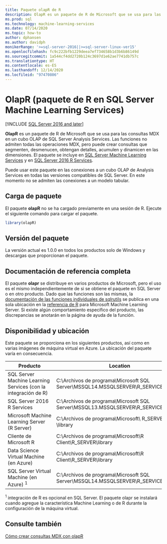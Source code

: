 ```yaml
---
title: Paquete olapR de R
description: OlapR es un paquete de R de Microsoft que se usa para las consultas MDX en un cubo OLAP de SQL Server Analysis Services. Las funciones no admiten todas las operaciones MDX, pero puede crear consultas que segmenten, desmenucen, obtengan detalles, acumulen y dinamicen en las dimensiones. El paquete se incluye en SQL Server Machine Learning Services y en SQL Server 2016 R Services.
ms.prod: sql
ms.technology: machine-learning-services
ms.date: 07/14/2020
ms.topic: how-to
author: dphansen
ms.author: davidph
monikerRange: '>=sql-server-2016||>=sql-server-linux-ver15'
ms.openlocfilehash: fc9c222bfb1229deea7ef734658b1d3b6b86149d
ms.sourcegitcommit: 1a544cf4dd2720b124c3697d1e62ae7741db757c
ms.translationtype: HT
ms.contentlocale: es-ES
ms.lasthandoff: 12/14/2020
ms.locfileid: "97470806"
---
```

# <a name="olapr-r-package-in-sql-server-machine-learning-services"></a>OlapR (paquete de R en SQL Server Machine Learning Services)
[!INCLUDE [SQL Server 2016 and later](../../includes/applies-to-version/sqlserver2016.md)]

**OlapR** es un paquete de R de Microsoft que se usa para las consultas MDX en un cubo OLAP de SQL Server Analysis Services. Las funciones no admiten todas las operaciones MDX, pero puede crear consultas que segmenten, desmenucen, obtengan detalles, acumulen y dinamicen en las dimensiones. El paquete se incluye en [SQL Server Machine Learning Services](../sql-server-machine-learning-services.md) y en [SQL Server 2016 R Services](sql-server-r-services.md).

Puede usar este paquete en las conexiones a un cubo OLAP de Analysis Services en todas las versiones compatibles de SQL Server. En este momento no se admiten las conexiones a un modelo tabular.

## <a name="load-package"></a>Carga de paquete

El paquete **olapR** no se ha cargado previamente en una sesión de R. Ejecute el siguiente comando para cargar el paquete.

```R
library(olapR)
```

## <a name="package-version"></a>Versión del paquete

La versión actual es 1.0.0 en todos los productos solo de Windows y descargas que proporcionan el paquete.

## <a name="full-reference-documentation"></a>Documentación de referencia completa

El paquete **olapr** se distribuye en varios productos de Microsoft, pero el uso es el mismo independientemente de si se obtiene el paquete en SQL Server o en otro producto. Dado que las funciones son las mismas, la [documentación de las funciones individuales de sqlrutils](/machine-learning-server/r-reference/olapr/olapr) se publica en una sola ubicación en la [referencia de R](/machine-learning-server/r-reference/introducing-r-server-r-package-reference) para Microsoft Machine Learning Server. Si existe algún comportamiento específico del producto, las discrepancias se anotarán en la página de ayuda de la función.

## <a name="availability-and-location"></a>Disponibilidad y ubicación

Este paquete se proporciona en los siguientes productos, así como en varias imágenes de máquina virtual en Azure. La ubicación del paquete varía en consecuencia.

Producto | Location |
--------|----------|
SQL Server Machine Learning Services (con la integración de R) | C:\Archivos de programa\Microsoft SQL Server\MSSQL14.MSSQLSERVER\R_SERVICES\library | 
SQL Server 2016 R Services | C:\Archivos de programa\Microsoft SQL Server\MSSQL13.MSSQLSERVER\R_SERVICES\library
Microsoft Machine Learning Server (R Server) | C:\Archivos de programa\Microsoft\ R_SERVER \library |
Cliente de Microsoft R | C:\Archivos de programa\Microsoft\R Client\R_SERVER\library |
Data Science Virtual Machine (en Azure) | C:\Archivos de programa\Microsoft\R Client\R_SERVER\library |
SQL Server Virtual Machine (en Azure) <sup>1</sup> | C:\Archivos de programa\Microsoft SQL Server\MSSQL14.MSSQLSERVER\R_SERVICES\library |

<sup>1</sup> integración de R es opcional en SQL Server. El paquete olapr se instalará cuando agregue la característica Machine Learning o de R durante la configuración de la máquina virtual.


## <a name="see-also"></a>Consulte también

[Cómo crear consultas MDX con olapR](how-to-create-mdx-queries-using-olapr.md)